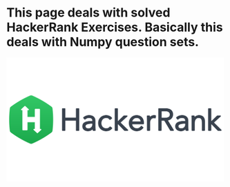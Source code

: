 # This page deals with solved HackerRank Exercises. Basically this deals with Numpy question sets.

<img src="Img/hackerrank.png" >
